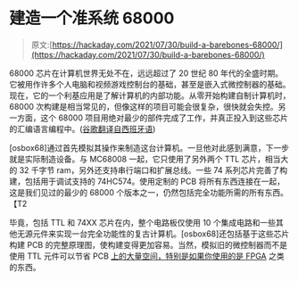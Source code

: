# 建造一个准系统 68000

> 原文:[https://hackaday.com/2021/07/30/build-a-barebones-68000/](https://hackaday.com/2021/07/30/build-a-barebones-68000/)

68000 芯片在计算机世界无处不在，远远超过了 20 世纪 80 年代的全盛时期。它被用作许多个人电脑和视频游戏控制台的基础，甚至是嵌入式微控制器的基础。现在，它的一个利基应用是了解计算机的内部功能。从零开始构建自制计算机时，68000 次构建是相当常见的，但像这样的项目可能会很复杂，很快就会失控。另一方面，这个 68000 项目用绝对最少的部件完成了工作，并真正投入到这些芯片的汇编语言编程中。([谷歌翻译自西班牙语](https://translate.google.com/translate?sl=auto&tl=en&u=https://kit68k.wordpress.com/))

[osbox68]通过首先模拟其操作来制造这台计算机。一旦他对此感到满意，下一步就是实际制造设备。与 MC68008 一起，它只使用了另外两个 TTL 芯片，相当大的 32 千字节 ram，另外还支持串行端口和扩展总线。一些 74 系列芯片完善了构建，包括用于调试支持的 74HC574。使用定制的 PCB 将所有东西连接在一起，这是我们见过的最少的 68000 个版本之一，仍然包括完全功能所需的所有东西。【T2

毕竟，包括 TTL 和 74XX 芯片在内，整个电路板仅使用 10 个集成电路和一些其他无源元件来实现一台完全功能性的复古计算机。[osbox68]还包括基于这些芯片构建 PCB 的完整原理图，使构建变得更加容易。当然，模拟旧的微控制器而不是使用 TTL 元件可以节省 PCB [上的大量空间，特别是如果你使用的是 FPGA](https://hackaday.com/2012/09/05/building-a-classic-coin-op-game-in-an-fpga/) 之类的东西。